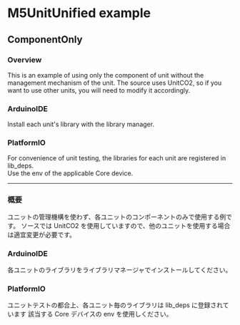 # M5UnitUnified example 
## ComponentOnly
### Overview
This is an example of using only the component of unit without the management mechanism of the unit.
The source uses UnitCO2, so if you want to use other units, you will need to modify it accordingly.

### ArduinoIDE
Install each unit's library with the library manager.

### PlatformIO
For convenience of unit testing, the libraries for each unit are registered in lib\_deps.  
Use the env of the applicable Core device.

---
### 概要
ユニットの管理機構を使わず、各ユニットのコンポーネントのみで使用する例です。
ソースでは UnitCO2 を使用していますので、他のユニットを使用する場合は適宜変更が必要です。

### ArduinoIDE
各ユニットのライブラリをライブラリマネージャでインストールしてください。

### PlatformIO
ユニットテストの都合上、各ユニット毎のライブラリは lib\_deps に登録されています
該当する Core デバイスの env を使用しください。

